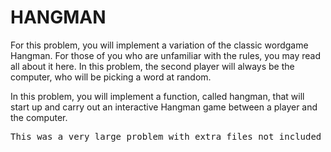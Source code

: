 # HANGMAN

For this problem, you will implement a variation of the classic wordgame Hangman. For those of you who are unfamiliar with the rules, you may read all about it here. In this problem, the second player will always be the computer, who will be picking a word at random.

In this problem, you will implement a function, called hangman, that will start up and carry out an interactive Hangman game between a player and the computer.

<pre>
This was a very large problem with extra files not included in the repository. The course provided helper functions to get going, along with code files.
</pre>
